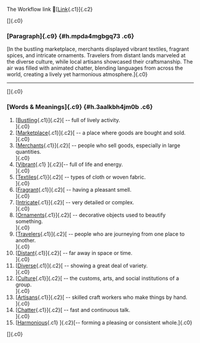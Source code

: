 The Workflow link
👏[[Link](https://www.google.com/url?q=http://www.google.com&sa=D&source=editors&ust=1757536687097273&usg=AOvVaw0e6WX5tI_T8gxUA2zTANBz){.c1}]{.c2}

[]{.c0}

### [Paragraph]{.c9} {#h.mpda4mgbgq73 .c6}

[In the bustling marketplace, merchants displayed vibrant textiles,
fragrant spices, and intricate ornaments. Travelers from distant lands
marveled at the diverse culture, while local artisans showcased their
craftsmanship. The air was filled with animated chatter, blending
languages from across the world, creating a lively yet harmonious
atmosphere.]{.c0}

------------------------------------------------------------------------

[]{.c0}

### [Words & Meanings]{.c9} {#h.3aalkbh4jm0b .c6}

1.  [[Bustling](https://www.google.com/url?q=http://www.google.com&sa=D&source=editors&ust=1757536687098341&usg=AOvVaw0OLb8-Ajm9kczdU_WsguK9){.c1}]{.c2}[ --
    full of lively activity.\
    ]{.c0}
2.  [[Marketplace](https://www.google.com/url?q=http://www.google.com&sa=D&source=editors&ust=1757536687098554&usg=AOvVaw35ryrk7xBUi0H4peEirlil){.c1}]{.c2}[ --
    a place where goods are bought and sold.\
    ]{.c0}
3.  [[Merchants](https://www.google.com/url?q=http://www.google.com&sa=D&source=editors&ust=1757536687098889&usg=AOvVaw16mif28S-tnayi4_kqaGVS){.c1}]{.c2}[ --
    people who sell goods, especially in large quantities.\
    ]{.c0}
4.  [[Vibrant](https://www.google.com/url?q=http://www.google.com&sa=D&source=editors&ust=1757536687099138&usg=AOvVaw0OBItiTeEyh42_ByXptejw){.c1}
    ]{.c2}[-- full of life and energy.\
    ]{.c0}
5.  [[Textiles](https://www.google.com/url?q=http://www.google.com&sa=D&source=editors&ust=1757536687099302&usg=AOvVaw1pnQJIO57dVGyVczycJ13t){.c1}]{.c2}[ --
    types of cloth or woven fabric.\
    ]{.c0}
6.  [[Fragrant](https://www.google.com/url?q=http://www.google.com&sa=D&source=editors&ust=1757536687099434&usg=AOvVaw0LLeuib8_ydPf6nCjoHLpu){.c1}]{.c2}[ --
    having a pleasant smell.\
    ]{.c0}
7.  [[Intricate](https://www.google.com/url?q=http://www.google.com&sa=D&source=editors&ust=1757536687099668&usg=AOvVaw0S3LsA6l96st0F1-wmPuXu){.c1}]{.c2}[ --
    very detailed or complex.\
    ]{.c0}
8.  [[Ornaments](https://www.google.com/url?q=http://www.google.com&sa=D&source=editors&ust=1757536687099890&usg=AOvVaw3JKxFcLVHp9GEfC5RFfCXS){.c1}]{.c2}[ --
    decorative objects used to beautify something.\
    ]{.c0}
9.  [[Travelers](https://www.google.com/url?q=http://www.google.com&sa=D&source=editors&ust=1757536687100052&usg=AOvVaw2QcEX3o6NToMmuBnqud15J){.c1}]{.c2}[ --
    people who are journeying from one place to another.\
    ]{.c0}
10. [[Distant](https://www.google.com/url?q=http://www.google.com&sa=D&source=editors&ust=1757536687100204&usg=AOvVaw2naFMbjoQ2Nu5u0o1emMKH){.c1}]{.c2}[ --
    far away in space or time.\
    ]{.c0}
11. [[Diverse](https://www.google.com/url?q=http://www.google.com&sa=D&source=editors&ust=1757536687100315&usg=AOvVaw20TOp85rZlXISanp7U2fu8){.c1}]{.c2}[ --
    showing a great deal of variety.\
    ]{.c0}
12. [[Culture](https://www.google.com/url?q=http://www.google.com&sa=D&source=editors&ust=1757536687100429&usg=AOvVaw2fKBihDmMeI4ZpRhdDe0uW){.c1}]{.c2}[ --
    the customs, arts, and social institutions of a group.\
    ]{.c0}
13. [[Artisans](https://www.google.com/url?q=http://www.google.com&sa=D&source=editors&ust=1757536687100576&usg=AOvVaw3p8MVHTdOzM_cabBXr06F5){.c1}]{.c2}[ --
    skilled craft workers who make things by hand.\
    ]{.c0}
14. [[Chatter](https://www.google.com/url?q=http://www.google.com&sa=D&source=editors&ust=1757536687100818&usg=AOvVaw1nHHB7dhHCW1qgy90A85ON){.c1}]{.c2}[ --
    fast and continuous talk.\
    ]{.c0}
15. [[Harmonious](https://www.google.com/url?q=http://www.google.com&sa=D&source=editors&ust=1757536687101014&usg=AOvVaw1bgoBZfjTDnO9s-ncc0gL1){.c1}
    ]{.c2}[-- forming a pleasing or consistent whole.]{.c0}

[]{.c0}
